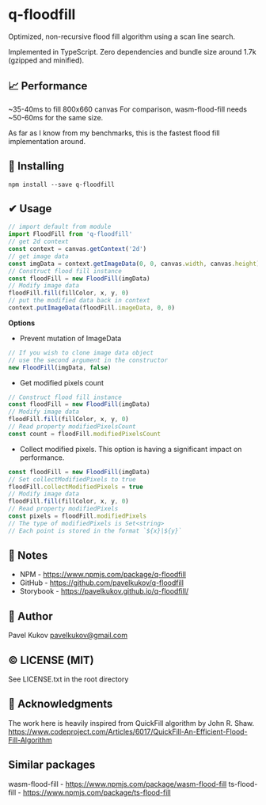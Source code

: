 # q-floodfill

Optimized, non-recursive flood fill algorithm using a scan line search.

Implemented in TypeScript. Zero dependencies and bundle size around 1.7k (gzipped and minified).

## 📈 Performance

~35-40ms to fill 800x660 canvas
For comparison, wasm-flood-fill needs ~50-60ms for the same size.

As far as I know from my benchmarks, this is the fastest flood fill implementation around.

## 🧩 Installing

```shell
npm install --save q-floodfill
```

## ✔ Usage

```typescript
// import default from module
import FloodFill from 'q-floodfill'
// get 2d context
const context = canvas.getContext('2d')
// get image data
const imgData = context.getImageData(0, 0, canvas.width, canvas.height)
// Construct flood fill instance
const floodFill = new FloodFill(imgData)
// Modify image data
floodFill.fill(fillColor, x, y, 0)
// put the modified data back in context
context.putImageData(floodFill.imageData, 0, 0)
```

**Options**

-   Prevent mutation of ImageData

```typescript
// If you wish to clone image data object
// use the second argument in the constructor
new FloodFill(imgData, false)
```

-   Get modified pixels count

```typescript
// Construct flood fill instance
const floodFill = new FloodFill(imgData)
// Modify image data
floodFill.fill(fillColor, x, y, 0)
// Read property modifiedPixelsCount
const count = floodFill.modifiedPixelsCount
```

-   Collect modified pixels. This option is having a significant impact on performance.

```typescript
const floodFill = new FloodFill(imgData)
// Set collectModifiedPixels to true
floodFill.collectModifiedPixels = true
// Modify image data
floodFill.fill(fillColor, x, y, 0)
// Read property modifiedPixels
const pixels = floodFill.modifiedPixels
// The type of modifiedPixels is Set<string>
// Each point is stored in the format `${x}|${y}`
```

## 🧾 Notes

-   NPM - https://www.npmjs.com/package/q-floodfill
-   GitHub - https://github.com/pavelkukov/q-floodfill
-   Storybook - https://pavelkukov.github.io/q-floodfill/

## 👋 Author

Pavel Kukov <pavelkukov@gmail.com>

## © LICENSE (MIT)

See LICENSE.txt in the root directory

## 🙌 Acknowledgments

The work here is heavily inspired from QuickFill algorithm by John R. Shaw.
https://www.codeproject.com/Articles/6017/QuickFill-An-Efficient-Flood-Fill-Algorithm

## Similar packages

wasm-flood-fill - https://www.npmjs.com/package/wasm-flood-fill
ts-flood-fill - https://www.npmjs.com/package/ts-flood-fill

